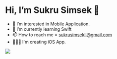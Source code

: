# Hi, I’m Sukru Simsek 👋
- 👀 I’m interested in Mobile Application.
- 🌱 I’m currently learning Swift
- 📫 How to reach me = sukrusimsekll@gmail.com
- 👨🏼‍💻 I'm creating iOS App.

<img src="https://github-readme-stats.vercel.app/api?username=sukrusimsek&&show_icons=true&title_color=ffffff&icon_color=bb2acf&text_color=daf7dc&bg_color=151515"> 
 
